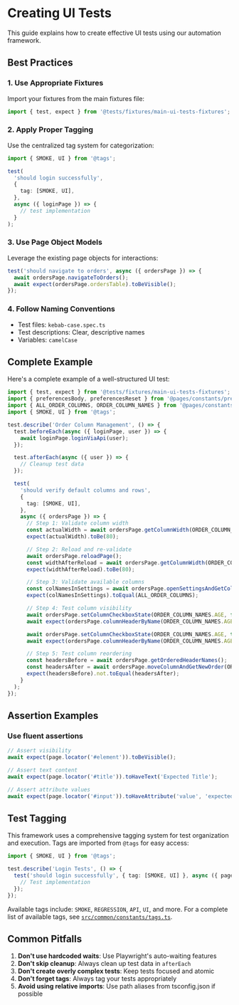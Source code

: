 # Creating UI Tests

This guide explains how to create effective UI tests using our automation framework.

## Best Practices

### 1. Use Appropriate Fixtures

Import your fixtures from the main fixtures file:

```typescript
import { test, expect } from '@tests/fixtures/main-ui-tests-fixtures';
```

### 2. Apply Proper Tagging

Use the centralized tag system for categorization:

```typescript
import { SMOKE, UI } from '@tags';

test(
  'should login successfully',
  {
    tag: [SMOKE, UI],
  },
  async ({ loginPage }) => {
    // test implementation
  }
);
```

### 3. Use Page Object Models

Leverage the existing page objects for interactions:

```typescript
test('should navigate to orders', async ({ ordersPage }) => {
  await ordersPage.navigateToOrders();
  await expect(ordersPage.ordersTable).toBeVisible();
});
```

### 4. Follow Naming Conventions

- Test files: `kebab-case.spec.ts`
- Test descriptions: Clear, descriptive names
- Variables: `camelCase`

## Complete Example

Here's a complete example of a well-structured UI test:

```typescript
import { test, expect } from '@tests/fixtures/main-ui-tests-fixtures';
import { preferencesBody, preferencesReset } from '@pages/constants/preferences';
import { ALL_ORDER_COLUMNS, ORDER_COLUMN_NAMES } from '@pages/constants/order-columns.types';
import { SMOKE, UI } from '@tags';

test.describe('Order Column Management', () => {
  test.beforeEach(async ({ loginPage, user }) => {
    await loginPage.loginViaApi(user);
  });

  test.afterEach(async ({ user }) => {
    // Cleanup test data
  });

  test(
    'should verify default columns and rows',
    {
      tag: [SMOKE, UI],
    },
    async ({ ordersPage }) => {
      // Step 1: Validate column width
      const actualWidth = await ordersPage.getColumnWidth(ORDER_COLUMN_NAMES.PRIORITY);
      expect(actualWidth).toBe(80);

      // Step 2: Reload and re-validate
      await ordersPage.reloadPage();
      const widthAfterReload = await ordersPage.getColumnWidth(ORDER_COLUMN_NAMES.PRIORITY);
      expect(widthAfterReload).toBe(80);

      // Step 3: Validate available columns
      const colNamesInSettings = await ordersPage.openSettingsAndGetColumnNames();
      expect(colNamesInSettings).toEqual(ALL_ORDER_COLUMNS);

      // Step 4: Test column visibility
      await ordersPage.setColumnCheckboxState(ORDER_COLUMN_NAMES.AGE, false);
      await expect(ordersPage.columnHeaderByName(ORDER_COLUMN_NAMES.AGE)).toBeHidden();

      await ordersPage.setColumnCheckboxState(ORDER_COLUMN_NAMES.AGE, true);
      await expect(ordersPage.columnHeaderByName(ORDER_COLUMN_NAMES.AGE)).toBeVisible();

      // Step 5: Test column reordering
      const headersBefore = await ordersPage.getOrderedHeaderNames();
      const headersAfter = await ordersPage.moveColumnAndGetNewOrder(ORDER_COLUMN_NAMES.AGE, ORDER_COLUMN_NAMES.PRIORITY);
      expect(headersBefore).not.toEqual(headersAfter);
    }
  );
});
```

## Assertion Examples

### Use fluent assertions

```typescript
// Assert visibility
await expect(page.locator('#element')).toBeVisible();

// Assert text content
await expect(page.locator('#title')).toHaveText('Expected Title');

// Assert attribute values
await expect(page.locator('#input')).toHaveAttribute('value', 'expected');
```

## Test Tagging

This framework uses a comprehensive tagging system for test organization and execution. Tags are imported from `@tags` for easy access:

```typescript
import { SMOKE, UI } from '@tags';

test.describe('Login Tests', () => {
  test('should login successfully', { tag: [SMOKE, UI] }, async ({ page }) => {
    // Test implementation
  });
});
```

Available tags include: `SMOKE`, `REGRESSION`, `API`, `UI`, and more. For a complete list of available tags, see [`src/common/constants/tags.ts`](../src/common/constants/tags.ts).

## Common Pitfalls

1. **Don't use hardcoded waits**: Use Playwright's auto-waiting features
2. **Don't skip cleanup**: Always clean up test data in `afterEach`
3. **Don't create overly complex tests**: Keep tests focused and atomic
4. **Don't forget tags**: Always tag your tests appropriately
5. **Avoid using relative imports**: Use path aliases from tsconfig.json if possible
